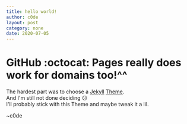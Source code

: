 ```yaml
---
title: hello world!
author: c0de
layout: post
category: none
date: 2020-07-05
---
```


# GitHub :octocat: Pages really does work for domains too!^^
The hardest part was to choose a [Jekyll](https://jekyllrb.com/) [Theme](https://github.com/akiritsu/pRoJEct-NeGYa).  
And I'm still not done deciding :confused:  
I'll probably stick with this Theme and maybe tweak it a lil.

~c0de